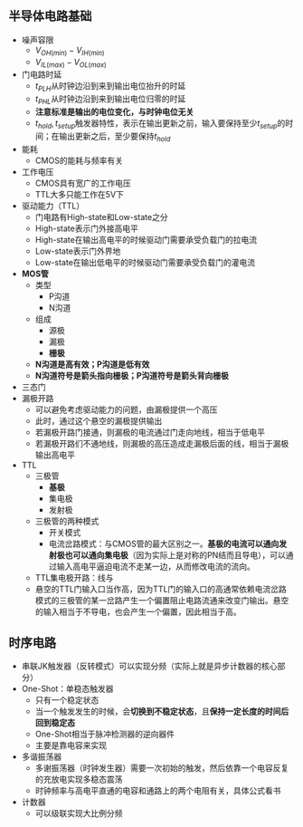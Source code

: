 ## 半导体电路基础
- 噪声容限
  - $V_{OH(min)} - V_{IH(min)}$
  - $V_{IL(max)} - V_{OL(max)}$
- 门电路时延
  - $t_{PLH}$从时钟边沿到来到输出电位抬升的时延
  - $t_{PHL}$从时钟边沿到来到输出电位归零的时延
  - **注意标准是输出的电位变化，与时钟电位无关**
  - $t_{hold},t_{setup}$触发器特性，表示在输出更新之前，输入要保持至少$t_{setup}$的时间；在输出更新之后，至少要保持$t_{hold}$
- 能耗
  - CMOS的能耗与频率有关
- 工作电压
  - CMOS具有宽广的工作电压
  - TTL大多只能工作在5V下
- 驱动能力（TTL）
  - 门电路有High-state和Low-state之分
  - High-state表示门外接高电平
  - High-state在输出高电平的时候驱动门需要承受负载门的拉电流
  - Low-state表示门外界地
  - Low-state在输出低电平的时候驱动门需要承受负载门的灌电流
- **MOS管**
  - 类型
    - P沟道
    - N沟道
  - 组成
    - 源极
    - 漏极
    - **栅极**
  - **N沟道是高有效；P沟道是低有效**
  - **N沟道符号是箭头指向栅极；P沟道符号是箭头背向栅极**
- 三态门
- 漏极开路
  - 可以避免考虑驱动能力的问题，由漏极提供一个高压
  - 此时，通过这个悬空的漏极提供输出
  - 若漏极开路门接通，则漏极的电流通过门走向地线，相当于低电平
  - 若漏极开路们不通地线，则漏极的高压造成走漏极后面的线，相当于漏极输出高电平
- TTL
  - 三极管
    - **基极**
    - 集电极
    - 发射极
  - 三极管的两种模式
    - 开关模式
    - 电流岔路模式：与CMOS管的最大区别之一。**基极的电流可以通向发射极也可以通向集电极**（因为实际上是对称的PN结而且导电），可以通过输入高电平逼迫电流不走某一边，从而修改电流的流向。
  - TTL集电极开路：线与
  - 悬空的TTL门输入口当作高，因为TTL门的输入口的高通常依赖电流岔路模式的三极管的某一岔路产生一个偏置阻止电路流通来改变门输出。悬空的输入相当于不导电，也会产生一个偏置，因此相当于高。

## 时序电路
- 串联JK触发器（反转模式）可以实现分频（实际上就是异步计数器的核心部分）
- One-Shot：单稳态触发器
  - 只有一个稳定状态
  - 当一个触发发生的时候，会**切换到不稳定状态**，且**保持一定长度的时间后回到稳定态**
  - One-Shot相当于脉冲检测器的逆向器件
  - 主要是靠电容来实现
- 多谐振荡器
  - 多谢振荡器（时钟发生器）需要一次初始的触发，然后依靠一个电容反复的充放电实现多稳态震荡
  - 时钟频率与高电平直通的电容和通路上的两个电阻有关，具体公式看书
- 计数器
  - 可以级联实现大比例分频